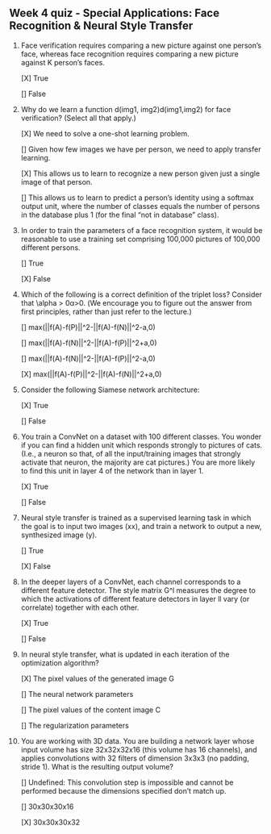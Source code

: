 ## Week 4 quiz - Special Applications: Face Recognition & Neural Style Transfer

1. Face verification requires comparing a new picture against one person’s face, whereas face recognition requires comparing a new picture against K person’s faces. 

    [X] True

    [] False

2. Why do we learn a function d(img1, img2)d(img1,img2) for face verification? (Select all that apply.) 

    [X] We need to solve a one-shot learning problem.

    [] Given how few images we have per person, we need to apply transfer learning.

    [X] This allows us to learn to recognize a new person given just a single image of that person.

    [] This allows us to learn to predict a person’s identity using a softmax output unit, where the number of classes equals the number of persons in the database plus 1 (for the final “not in database” class). 

3. In order to train the parameters of a face recognition system, it would be reasonable to use a training set comprising 100,000 pictures of 100,000 different persons.

    [] True

    [X] False

4. Which of the following is a correct definition of the triplet loss? Consider that \alpha > 0α>0. (We encourage you to figure out the answer from first principles, rather than just refer to the lecture.)

    [] max(||f(A)-f(P)||^2-||f(A)-f(N)||^2-a,0)

    [] max(||f(A)-f(N)||^2-||f(A)-f(P)||^2+a,0)

    [] max(||f(A)-f(N)||^2-||f(A)-f(P)||^2-a,0)

    [X] max(||f(A)-f(P)||^2-||f(A)-f(N)||^2+a,0)

5. Consider the following Siamese network architecture: 

    [X] True

    [] False

6. You train a ConvNet on a dataset with 100 different classes. You wonder if you can find a hidden unit which responds strongly to pictures of cats. (I.e., a neuron so that, of all the input/training images that strongly activate that neuron, the majority are cat pictures.) You are more likely to find this unit in layer 4 of the network than in layer 1.

    [X] True

    [] False

7. Neural style transfer is trained as a supervised learning task in which the goal is to input two images (xx), and train a network to output a new, synthesized image (y).

    [] True

    [X] False

8. In the deeper layers of a ConvNet, each channel corresponds to a different feature detector. The style matrix G^l measures the degree to which the activations of different feature detectors in layer ll vary (or correlate) together with each other.

    [X] True

    [] False

9. In neural style transfer, what is updated in each iteration of the optimization algorithm?

    [X] The pixel values of the generated image G

    [] The neural network parameters

    [] The pixel values of the content image C

    [] The regularization parameters

10. You are working with 3D data. You are building a network layer whose input volume has size 32x32x32x16 (this volume has 16 channels), and applies convolutions with 32 filters of dimension 3x3x3 (no padding, stride 1). What is the resulting output volume?

    [] Undefined: This convolution step is impossible and cannot be performed because the dimensions specified don’t match up.

    [] 30x30x30x16

    [X] 30x30x30x32

